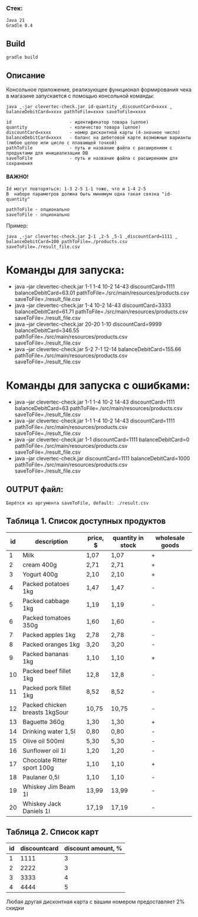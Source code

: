 ### Стек:

    Java 21
    Gradle 8.4

## Build

    gradle build

## Описание
Консольное приложение, реализующее функционал формирования чека в магазине запускается с помощью консольной команды:

    java ̺ -jar clevertec-check.jar id-quantity ̺ discountCard=xxxx ̺ balanceDebitCard=xxxx pathToFile=xxxx saveToFile=xxxx

    id					    - идентификатор товара (целое)
    quantity 				- количество товара (целое)
    discountCard=xxxx 		- номер дисконтной карты (4-значное число)
    balanceDebitCard=xxxx 	- баланс на дебетовой карте возможные варианты (любое целое или цисло с плавающей точкой)
    pathToFile              - путь и название файла с расширением с продуктами для инициализации DB
    saveToFile              - путь и название файла с расширением для сохранения

#### ВАЖНО!

    Id могут повторяться: 1-3 2-5 1-1 тоже, что и 1-4 2-5
    В  наборе параметров должна быть минимум одна такая связка "id-quantity"

    pathToFile - опционально
    saveToFile - опционально
Пример:

    java ̺ -jar clevertec-check.jar ̺3-1 ̺ 2-5 ̺ 5-1 ̺ discountCard=1111 ̺ balanceDebitCard=100 pathToFile=./products.csv saveToFile=./result_file.csv

# Команды для запуска:

- java –jar clevertec-check.jar 1-1 1-4 10-2 14-43 discountCard=1111 balanceDebitCard=63.01 pathToFile=./src/main/resources/products.csv saveToFile=./result_file.csv
- java –jar clevertec-check.jar 1-4 10-2 14-43 discountCard=3333 balanceDebitCard=61.71 pathToFile=./src/main/resources/products.csv saveToFile=./result_file.csv
- java –jar clevertec-check.jar 20-20 1-10 discountCard=9999 balanceDebitCard=346.55 pathToFile=./src/main/resources/products.csv saveToFile=./result_file.csv
- java –jar clevertec-check.jar 5-2 7-1 12-14 balanceDebitCard=155.66 pathToFile=./src/main/resources/products.csv saveToFile=./result_file.csv

# Команды для запуска с ошибками:
- java –jar clevertec-check.jar 1-1 1-4 10-2 14-43 discountCard=1111 balanceDebitCard=63 pathToFile=./src/main/resources/products.csv saveToFile=./result_file.csv
- java –jar clevertec-check.jar 1-1 1-4 10-2 14-43 discountCard=1111 pathToFile=./src/main/resources/products.csv saveToFile=./result_file.csv
- java –jar clevertec-check.jar 1-1 discountCard=1111 balanceDebitCard=0 pathToFile=./src/main/resources/products.csv saveToFile=./result_file.csv
- java –jar clevertec-check.jar discountCard=1111 balanceDebitCard=1000 pathToFile=./src/main/resources/products.csv saveToFile=./result_file.csv

## OUTPUT файл:

    Берётся из аргумента saveToFile, default: ./result.csv

## Таблица 1. Список доступных продуктов

| id | description                    | price, $ | quantity in stock | wholesale goods |
|----|--------------------------------|----------|-------------------|-----------------|
| 1  | Milk                           | 1,07     | 1,07              | +               |
| 2  | cream 400g                     | 2,71     | 2,71              | +               |
| 3  | Yogurt 400g                    | 2,10     | 2,10              | +               |
| 4  | Packed potatoes 1kg            | 1,47     | 1,47              | -               |
| 5  | Packed cabbage 1kg             | 1,19     | 1,19              | -               |
| 6  | Packed tomatoes 350g           | 1,60     | 1,60              | -               |
| 7  | Packed apples 1kg              | 2,78     | 2,78              | -               |
| 8  | Packed oranges 1kg             | 3,20     | 3,20              | -               |
| 9  | Packed bananas 1kg             | 1,10     | 1,10              | +               |
| 10 | Packed beef fillet 1kg         | 12,8     | 12,8              | -               |
| 11 | Packed pork fillet 1kg         | 8,52     | 8,52              | -               |
| 12 | Packed chicken breasts 1kgSour | 10,75    | 10,75             | -               |
| 13 | Baguette 360g                  | 1,30     | 1,30              | +               |
| 14 | Drinking water 1,5l            | 0,80     | 0,80              | -               |
| 15 | Olive oil 500ml                | 5,30     | 5,30              | -               |
| 16 | Sunflower oil 1l               | 1,20     | 1,20              | -               |
| 17 | Chocolate Ritter sport 100g    | 1,10     | 1,10              | +               |
| 18 | Paulaner 0,5l                  | 1,10     | 1,10              | -               |
| 19 | Whiskey Jim Beam 1l            | 13,99    | 13,99             | -               |
| 20 | Whiskey Jack Daniels 1l        | 17,19    | 17,19             | -               |

## Таблица 2. Список карт

| id | discountcard | discount amount, % |
|----|--------------|--------------------|
| 1  | 1111         | 3                  |
| 2  | 2222         | 3                  |
| 3  | 3333         | 4                  |
| 4  | 4444         | 5                  |

Любая другая дисконтная карта с вашим номером предоставляет 2% скидки
